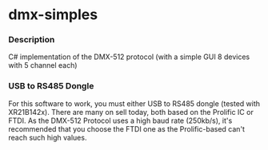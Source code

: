 # dmx-simples

### Description
C# implementation of the DMX-512 protocol (with a simple GUI 8 devices with 5 channel each)

### USB to RS485 Dongle
For this software to work, you must either USB to RS485 dongle (tested with XR21B142x). There are many on sell today, both based on the Prolific IC or FTDI. As the DMX-512 Protocol uses a high baud rate (250kb/s), it's recommended that you choose the FTDI one as the Prolific-based can't reach such high values.
